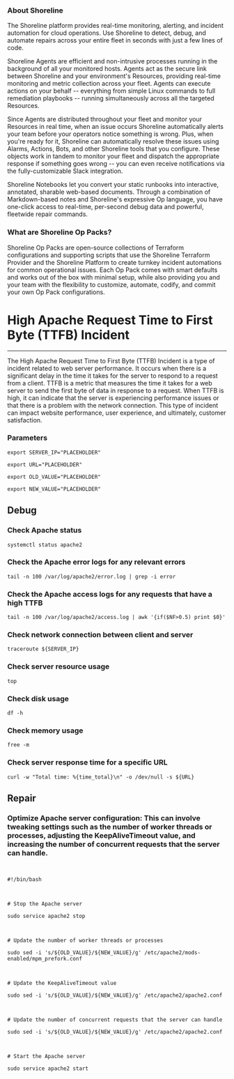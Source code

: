 
### About Shoreline
The Shoreline platform provides real-time monitoring, alerting, and incident automation for cloud operations. Use Shoreline to detect, debug, and automate repairs across your entire fleet in seconds with just a few lines of code.

Shoreline Agents are efficient and non-intrusive processes running in the background of all your monitored hosts. Agents act as the secure link between Shoreline and your environment's Resources, providing real-time monitoring and metric collection across your fleet. Agents can execute actions on your behalf -- everything from simple Linux commands to full remediation playbooks -- running simultaneously across all the targeted Resources.

Since Agents are distributed throughout your fleet and monitor your Resources in real time, when an issue occurs Shoreline automatically alerts your team before your operators notice something is wrong. Plus, when you're ready for it, Shoreline can automatically resolve these issues using Alarms, Actions, Bots, and other Shoreline tools that you configure. These objects work in tandem to monitor your fleet and dispatch the appropriate response if something goes wrong -- you can even receive notifications via the fully-customizable Slack integration.

Shoreline Notebooks let you convert your static runbooks into interactive, annotated, sharable web-based documents. Through a combination of Markdown-based notes and Shoreline's expressive Op language, you have one-click access to real-time, per-second debug data and powerful, fleetwide repair commands.

### What are Shoreline Op Packs?
Shoreline Op Packs are open-source collections of Terraform configurations and supporting scripts that use the Shoreline Terraform Provider and the Shoreline Platform to create turnkey incident automations for common operational issues. Each Op Pack comes with smart defaults and works out of the box with minimal setup, while also providing you and your team with the flexibility to customize, automate, codify, and commit your own Op Pack configurations.

# High Apache Request Time to First Byte (TTFB) Incident
---

The High Apache Request Time to First Byte (TTFB) Incident is a type of incident related to web server performance. It occurs when there is a significant delay in the time it takes for the server to respond to a request from a client. TTFB is a metric that measures the time it takes for a web server to send the first byte of data in response to a request. When TTFB is high, it can indicate that the server is experiencing performance issues or that there is a problem with the network connection. This type of incident can impact website performance, user experience, and ultimately, customer satisfaction.

### Parameters
```shell
export SERVER_IP="PLACEHOLDER"

export URL="PLACEHOLDER"

export OLD_VALUE="PLACEHOLDER"

export NEW_VALUE="PLACEHOLDER"
```

## Debug

### Check Apache status
```shell
systemctl status apache2
```

### Check the Apache error logs for any relevant errors
```shell
tail -n 100 /var/log/apache2/error.log | grep -i error
```

### Check the Apache access logs for any requests that have a high TTFB
```shell
tail -n 100 /var/log/apache2/access.log | awk '{if($NF>0.5) print $0}'
```

### Check network connection between client and server
```shell
traceroute ${SERVER_IP}
```

### Check server resource usage
```shell
top
```

### Check disk usage
```shell
df -h
```

### Check memory usage
```shell
free -m
```

### Check server response time for a specific URL
```shell
curl -w "Total time: %{time_total}\n" -o /dev/null -s ${URL}
```

## Repair

### Optimize Apache server configuration: This can involve tweaking settings such as the number of worker threads or processes, adjusting the KeepAliveTimeout value, and increasing the number of concurrent requests that the server can handle.
```shell


#!/bin/bash



# Stop the Apache server

sudo service apache2 stop



# Update the number of worker threads or processes

sudo sed -i 's/${OLD_VALUE}/${NEW_VALUE}/g' /etc/apache2/mods-enabled/mpm_prefork.conf



# Update the KeepAliveTimeout value

sudo sed -i 's/${OLD_VALUE}/${NEW_VALUE}/g' /etc/apache2/apache2.conf



# Update the number of concurrent requests that the server can handle

sudo sed -i 's/${OLD_VALUE}/${NEW_VALUE}/g' /etc/apache2/apache2.conf



# Start the Apache server

sudo service apache2 start


```